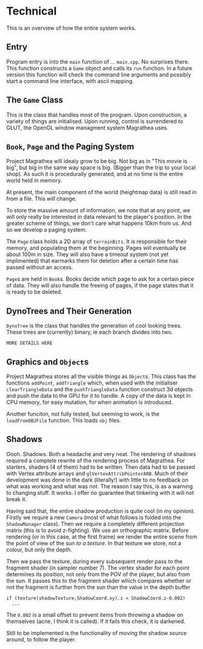 Technical
=========

This is an overview of how the entire system works.

Entry
-----
Program entry is into the `main` function of ... `main.cpp`. No surprises there.  This function constructs a `Game` object and calls its `run` function.  In a future version this function will check the command line arguments and possibly start a command line interface, with ascii mapping.

The `Game` Class
----------------
This is the class that handles most of the program.  Upon construction, a variety of things are initialised.  Upon running, control is surrendered to GLUT, the OpenGL window managment system Magrathea uses.

`Book`, `Page` and the Paging System
------------------------------------
Project Magrathea will idealy grow to be big.  Not big as in "This movie is big", but big in the same way space is big.  (Bigger than the trip to your local shop).  As such it is procedurally generated, and at no time is the entire world held in memory.

At present, the main component of the world (heightmap data) is still read in from a file.  This *will* change.

To store the massive amount of information,  we note that at any point, we will only really be interested in data relevant to the player's position.  In the greater scheme of things, we don't care what happens 10km from us.  And so we develop a paging system.

The `Page` class holds a 2D array of `terrainBits`.  It is responsible for their memory, and populating them at the beginning.  Pages will eventually be about 100m in size.  They will also have a timeout system (not yet implimented) that earmarks them for deletion after a certain time has passed without an access.

`Page`s are held in `Book`s. Books decide which page to ask for a certain piece of data.  They will also handle the freeing of pages, if the page states that it is ready to be deleted.

DynoTrees and Their Generation
------------------------------
`DynoTree` is the class that handles the generation of cool looking trees.  These trees are (currently) binary, ie each branch divides into two.

    MORE DETAILS HERE

Graphics and `Object`s
----------------------
Project Magrathea stores all the visible things as `Object`s.  This class has the functions `addPoint`, `addTriangle` which, when used with the initialiser `clearTriangleData` and the `pushTriangleData` function construct 3d objects and push the data to the GPU for it to handle.  A copy of the data is kept in CPU memory, for easy mutation, for when animation is introduced.

Another funciton, not fully tested, but seeming to work, is the `loadFromOBJFile` function.  This loads `obj` files.

Shadows
-------
Oooh.  Shadows.  Both a headache and very neat.  The rendering of shadows required a complete rewrite of the rendering process of Magrathea.  For starters, shaders (4 of them) had to be written.  Then data had to be passed with Vertex attribute arrays and `glVertexAttribPointerARB`.  Much of their development was done in the dark (literally!) with little to no feedback on what was working and what was not.  The reason I say this, is as a warning to changing stuff.  It works.  I offer no guarantee that tinkering with it will not break it.

Having said that, the entire shadow production is quite cool (in my opinion).  Firstly we requre a new `Camera` (most of what follows is folded into the `ShadowManager` class).  Then we require a completely different projection matrix (this is to avoid z-fighting).   We use an orthographic matrix.  Before rendering (or in this case, at the first frame) we render the entire scene from the point of view of the sun *to a texture*.  In that texture we store, not a colour, but only the depth.

Then we pass the texture, during every subsequent render pass to the fragment shader (in sampler number 7).  The vertex shader for each point determines its position, not only from the POV of the player, but also from the sun.  It passes this to the fragment shader which compares whether or not the fragment is further from the sun than the value in the depth buffer

    if (texture(shadowTexture,ShadowCoord.xy).z < ShadowCoord.z-0.002)
      ...

The `0.002` is a small offset to prevent items from throwing a shadow on themselves (acne, I think it is called).  If it fails this check, it is darkened.

Still to be implemented is the functionality of moving the shadow source around, to follow the player.